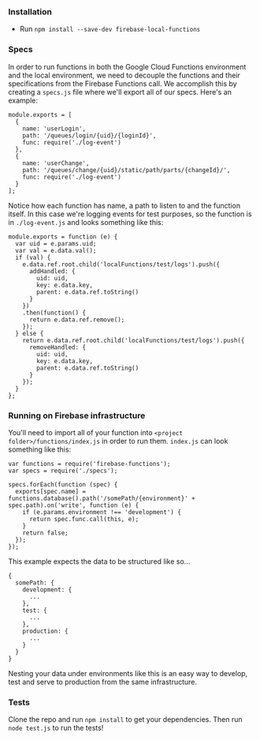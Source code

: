 ### Installation
- Run ```npm install --save-dev firebase-local-functions```

### Specs
In order to run functions in both the Google Cloud Functions environment and the local environment, we need to decouple the functions and their specifications from the Firebase Functions call. We accomplish this by creating a ```specs.js``` file where we'll export all of our specs. Here's an example:

```
module.exports = [
  {
    name: 'userLogin',
    path: '/queues/login/{uid}/{loginId}',
    func: require('./log-event')
  },
  {
    name: 'userChange',
    path: '/queues/change/{uid}/static/path/parts/{changeId}/',
    func: require('./log-event')
  }
];
```

Notice how each function has name, a path to listen to and the function itself. In this case we're logging events for test purposes, so the function is in ```./log-event.js``` and looks something like this:

```
module.exports = function (e) {
  var uid = e.params.uid;
  var val = e.data.val();
  if (val) {
    e.data.ref.root.child('localFunctions/test/logs').push({
      addHandled: {
        uid: uid,
        key: e.data.key,
        parent: e.data.ref.toString()  
      }
    })
    .then(function() {
      return e.data.ref.remove();
    });
  } else {
    return e.data.ref.root.child('localFunctions/test/logs').push({
      removeHandled: {
        uid: uid,
        key: e.data.key,
        parent: e.data.ref.toString()
      }
    });
  }
};
```

### Running on Firebase infrastructure
You'll need to import all of your function into ```<project folder>/functions/index.js``` in order to run them. ```index.js``` can look something like this:

```
var functions = require('firebase-functions');
var specs = require('./specs');

specs.forEach(function (spec) {
  exports[spec.name] = functions.database().path('/somePath/{environment}' + spec.path).on('write', function (e) {
    if (e.params.environment !== 'development') {
      return spec.func.call(this, e);
    }
    return false;
  });
});
```

This example expects the data to be structured like so...

```
{
  somePath: {
    development: {
      ...
    },
    test: {
      ...
    },
    production: {
      ...
    }
  }
}
```

Nesting your data under environments like this is an easy way to develop, test and serve to production from the same infrastructure.

### Tests
Clone the repo and run ```npm install``` to get your dependencies. Then run ```node test.js``` to run the tests!
